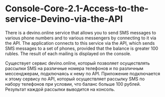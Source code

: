 # Console-Core-2.1-Access-to-the-service-Devino-via-the-API

There is a devino.online service that allows you to send SMS messages to various phone numbers and to various messengers by connecting to it via the API. The application connects to this service via the API, which sends SMS messages to a set of phones, provided that the balance is greater 100 rubles. The result of each mailing is displayed on the console.

Существует сервис devino.online, который позволяет осуществлять рассылки SMS на различные номера телефонов и по различным мессенджерам, подключаясь
к нему по API. Приложение подключается к этому сервису по API, который осуществляет рассылку SMS по набору телефонов при условии, что баланс больше
100 рублей. Результат каждой рассылки выводится на консоль. 
